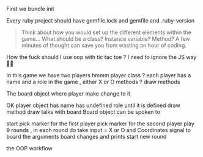 First we bundle init

Every ruby project should have gemfile.lock and gemfile and .ruby-version

> Think about how you would set up the different elements within the game… What should be a class? Instance variable? Method? A few minutes of thought can save you from wasting an hour of coding.

How the fuck should I use oop with tic tac toe ? I need to ignore the JS way 😮‍💨

In this game we have two players hmmm
player class ?
each player has a name and a role in the game , either X or O
methods ?
draw methods

The board object where player make change to it

OK
player object
has name
has undefined role until it is defined
draw method
draw talks with board
Board object
can be spoken to


start
pick marker for the first player 
pick marker for the second player 
play 9 rounds , in each round do 
    take input = X or O and Coordinates 
    signal to board the arguments 
    board changes and prints
    start new round 


the OOP workflow 

